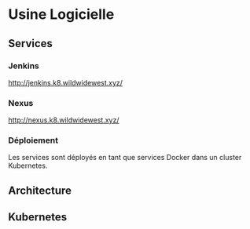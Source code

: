 # Usine Logicielle 

## Services 

### Jenkins 

http://jenkins.k8.wildwidewest.xyz/

### Nexus

http://nexus.k8.wildwidewest.xyz/

### Déploiement

Les services sont déployés en tant que services Docker dans un cluster Kubernetes.

## Architecture

## Kubernetes

